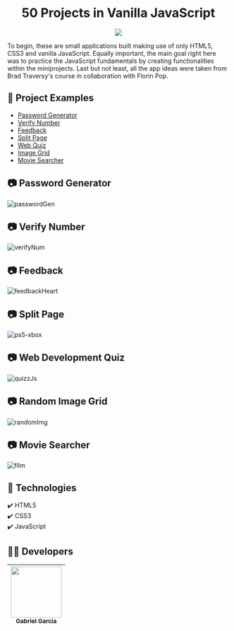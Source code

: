 <h1 align="center"> 50 Projects in Vanilla JavaScript </h1>

<p align="center">
<img src="http://img.shields.io/static/v1?label=STATUS&message=FINISHED&color=BLUE&style=for-the-badge"/>
</p>

To begin, these are small applications built making use of only HTML5, CSS3 and vanilla JavaScript. Equally important, the main goal right here was to practice the JavaScript fundamentals by creating functionalities within the miniprojects. Last but not least, all the app ideas were taken from Brad Traversy's course in collaboration with Florin Pop.

## :file_folder: Project Examples
* [Password Generator](#camera-password-generator)
* [Verify Number](#camera-verify-number)
* [Feedback](#camera-feedback)
* [Split Page](#camera-split-page)
* [Web Quiz](#camera-web-development-quiz)
* [Image Grid](#camera-random-image-grid)
* [Movie Searcher](#camera-movie-searcher)

## :camera: Password Generator
![passwordGen](https://user-images.githubusercontent.com/82886646/157530231-6f5604a3-e854-4f7b-9376-65b42f8ebacf.gif)

## :camera: Verify Number
![verifyNum](https://user-images.githubusercontent.com/82886646/157530325-545a4ff0-8ba5-4934-96f7-a744c685a0ef.gif)

## :camera: Feedback
![feedbackHeart](https://user-images.githubusercontent.com/82886646/157530448-66ab5a03-60f5-49f3-b2b5-f550a2e9a8f4.gif)

## :camera: Split Page
![ps5-xbox](https://user-images.githubusercontent.com/82886646/157530510-a23f242a-c4bf-4efd-8fcd-75334a992064.gif)

## :camera: Web Development Quiz
![quizzJs](https://user-images.githubusercontent.com/82886646/157530584-86319ea2-7157-4fff-aca0-1171a13c1d67.gif)

## :camera: Random Image Grid
![randomImg](https://user-images.githubusercontent.com/82886646/157530751-7f6dd53b-f5cf-4dd8-86e9-f1ae61989c3a.gif)

## :camera: Movie Searcher
![film](https://user-images.githubusercontent.com/82886646/157530826-32e33176-c8ba-4ad5-afb6-813a972991f5.gif)

## :rocket: Technologies

  ✔️ HTML5 <br>
  ✔️ CSS3 <br>
  ✔️ JavaScript<br>
  
## :man_technologist: Developers

| [<img src="https://avatars.githubusercontent.com/u/82886646?v=4" width=115><br><sub>Gabriel Garcia</sub>](https://github.com/codinginrainbows)
| :---: |

